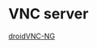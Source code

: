 VNC server
==========

[droidVNC-NG](https://play.google.com/store/apps/details?id=net.christianbeier.droidvnc_ng)

